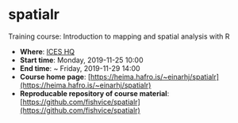 # spatialr

Training course: Introduction to mapping and spatial analysis with R

* **Where**: [ICES HQ](http://www.ices.dk)
* **Start time**: Monday, 2019-11-25 10:00
* **End time**: ~ Friday, 2019-11-29 14:00
* **Course home page**: [https://heima.hafro.is/~einarhj/spatialr](https://heima.hafro.is/~einarhj/spatialr)
* **Reproducable repository of course material**: [https://github.com/fishvice/spatialr](https://github.com/fishvice/spatialr)

